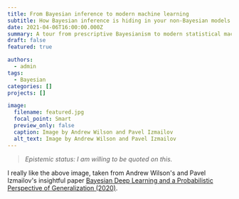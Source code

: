 ```yaml
---
title: From Bayesian inference to modern machine learning
subtitle: How Bayesian inference is hiding in your non-Bayesian models
date: 2021-04-06T16:00:00.000Z
summary: A tour from prescriptive Bayesianism to modern statistical machine learning.
draft: false
featured: true

authors:
  - admin
tags:
  - Bayesian
categories: []
projects: []

image:
  filename: featured.jpg
  focal_point: Smart
  preview_only: false
  caption: Image by Andrew Wilson and Pavel Izmailov
  alt_text: Image by Andrew Wilson and Pavel Izmailov
---
```


> *Epistemic status: I am willing to be quoted on this.*

I really like the above image, taken from Andrew Wilson's and Pavel Izmailov's insightful paper [Bayesian Deep Learning and a Probabilistic Perspective of Generalization (2020)](https://arxiv.org/abs/2002.08791).

